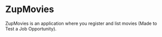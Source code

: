 # ZupMovies
ZupMovies is an application where you register and list movies (Made to Test a Job Opportunity).
